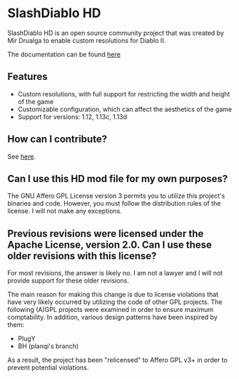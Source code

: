 # SlashDiablo HD

SlashDiablo HD is an open source community project that was created by Mir Drualga to enable custom resolutions for Diablo II.

The documentation can be found [here](https://github.com/IAmTrial/SlashDiablo-HD/wiki)

## Features

* Custom resolutions, with full support for restricting the width and height of the game
* Customizable configuration, which can affect the aesthetics of the game
* Support for versions: 1.12, 1.13c, 1.13d

## How can I contribute?

See [here](https://github.com/IAmTrial/SlashDiablo-Tools/wiki/Contributing).

## Can I use this HD mod file for my own purposes?

The GNU Affero GPL License version 3 permits you to utilize this project's binaries and code. However, you must follow the distribution rules of the license. I will not make any exceptions.

## Previous revisions were licensed under the Apache License, version 2.0. Can I use these older revisions with this license?

For most revisions, the answer is likely no. I am not a lawyer and I will not provide support for these older revisions. 

The main reason for making this change is due to license violations that have very likely occurred by utilizing the code of other GPL projects. The following (A)GPL projects were examined in order to ensure maximum comptability. In addition, various design patterns have been inspired by them:
* PlugY
* BH (planqi's branch)

As a result, the project has been "relicensed" to Affero GPL v3+ in order to prevent potential violations.
